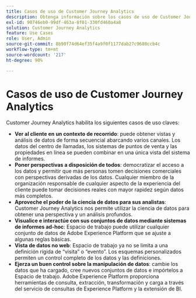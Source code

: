 ```yaml
---
title: Casos de uso de Customer Journey Analytics
description: Obtenga información sobre los casos de uso de Customer Journey Analytics
exl-id: 90746eb0-99df-463a-8f01-330fd460a4a8
solution: Customer Journey Analytics
feature: Use Cases
role: User, Admin
source-git-commit: 8b90f74d64ef35f4a9f0f1177dab27c9680ccb4c
workflow-type: tm+mt
source-wordcount: '217'
ht-degree: 90%

---
```


# Casos de uso de Customer Journey Analytics

Customer Journey Analytics habilita los siguientes casos de uso claves:

* **Ver al cliente en un contexto de recorrido**: puede obtener vistas y análisis de datos de forma secuencial abarcando varios canales. Los datos del centro de llamadas, los sistemas de puntos de venta y las propiedades en línea se pueden combinar en una única vista del sistema de informes.
* **Poner perspectivas a disposición de todos**: democratizar el acceso a los datos y permitir que más personas tomen decisiones comerciales con perspectivas derivadas de los datos. Cualquier miembro de la organización responsable de cualquier aspecto de la experiencia del cliente puede tomar decisiones reales con mayor rapidez según datos más completos.
* **Aproveche el poder de la ciencia de datos para sus analistas**: Customer Journey Analytics nos permite utilizar la ciencia de datos para obtener una perspectiva y un análisis profundos.
* **Visualice e interactúe con sus conjuntos de datos mediante sistemas de informes ad-hoc**: Espacio de trabajo puede utilizar cualquier conjunto de datos de Adobe Experience Platform que se ajuste a algunas reglas básicas.
* **Vista de datos no web**: Espacio de trabajo ya no se limita a una definición rígida de “visita” o “evento”. Los esquemas personalizados permiten un control completo de los datos y las definiciones.
* **Ejerza un buen control sobre la manipulación de datos**: cambie los datos que ha cargado, cree nuevos conjuntos de datos e impórtelos a Espacio de trabajo. Adobe Experience Platform proporciona herramientas de consulta, extracción, transformación y carga a través del servicio de consultas de Experience Platform y la extensión de BI.
